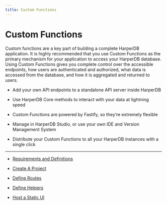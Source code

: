 ```yaml
---
title: Custom Functions
---
```


# Custom Functions

Custom functions are a key part of building a complete HarperDB application. It is highly recommended that you use Custom Functions as the primary mechanism for your application to access your HarperDB database. Using Custom Functions gives you complete control over the accessible endpoints, how users are authenticated and authorized, what data is accessed from the database, and how it is aggregated and returned to users.

- Add your own API endpoints to a standalone API server inside HarperDB

- Use HarperDB Core methods to interact with your data at lightning speed

- Custom Functions are powered by Fastify, so they’re extremely flexible

- Manage in HarperDB Studio, or use your own IDE and Version Management System

- Distribute your Custom Functions to all your HarperDB instances with a single click

---

- [Requirements and Definitions](./requirements-definitions)

- [Create A Project](./create-project)

- [Define Routes](./define-routes)

- [Define Helpers](./define-helpers)

- [Host a Static UI](./host-static)
